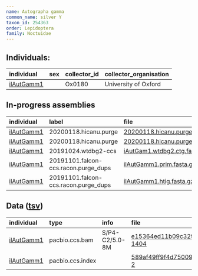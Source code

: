 ```yaml
---
name: Autographa gamma
common_name: silver Y
taxon_id: 254363
order: Lepidoptera
family: Noctuidae
---
```


## Individuals:

| individual | sex | collector_id | collector_organisation |
| :--------- | :-: | :----------- | :--------------------- |
| [ilAutGamm1](ilAutGamm1.md) |  | Ox0180 | University of Oxford |

## In-progress assemblies

| individual | label | file |
| :--------- | :---- | :--- |
| [ilAutGamm1](ilAutGamm1.md) | 20200118.hicanu.purge | [20200118.hicanu.purge.htig.fasta.gz](https://darwin.cog.sanger.ac.uk/insects/Autographa_gamma/ilAutGamm1/assemblies/working/20200118.hicanu.purge/20200118.hicanu.purge.htig.fasta.gz) |
| [ilAutGamm1](ilAutGamm1.md) | 20200118.hicanu.purge | [20200118.hicanu.purge.prim.fasta.gz](https://darwin.cog.sanger.ac.uk/insects/Autographa_gamma/ilAutGamm1/assemblies/working/20200118.hicanu.purge/20200118.hicanu.purge.prim.fasta.gz) |
| [ilAutGamm1](ilAutGamm1.md) | 20191024.wtdbg2-ccs | [iAutGam1.wtdbg2.ctg.fasta.gz](https://darwin.cog.sanger.ac.uk/insects/Autographa_gamma/ilAutGamm1/assemblies/working/20191024.wtdbg2-ccs/iAutGam1.wtdbg2.ctg.fasta.gz) |
| [ilAutGamm1](ilAutGamm1.md) | 20191101.falcon-ccs.racon.purge_dups | [ilAutGamm1.prim.fasta.gz](https://darwin.cog.sanger.ac.uk/insects/Autographa_gamma/ilAutGamm1/assemblies/working/20191101.falcon-ccs.racon.purge_dups/ilAutGamm1.prim.fasta.gz) |
| [ilAutGamm1](ilAutGamm1.md) | 20191101.falcon-ccs.racon.purge_dups | [ilAutGamm1.htig.fasta.gz](https://darwin.cog.sanger.ac.uk/insects/Autographa_gamma/ilAutGamm1/assemblies/working/20191101.falcon-ccs.racon.purge_dups/ilAutGamm1.htig.fasta.gz) |

## Data ([tsv](Autographa_gamma_data.tsv))

| individual | type | info | file |
| :--------- | :--- | :--- | :--- |
| [ilAutGamm1](ilAutGamm1.md) | pacbio.ccs.bam | S/P4-C2/5.0-8M | [e15364ed11b09c329ff94305234f5c34-1404](https://darwin.cog.sanger.ac.uk/insects/Autographa_gamma/ilAutGamm1/genomic_data/pacbio/m64089_191020_002935.bc1019_BAK8B_OA--bc1019_BAK8B_OA.ccs.bam) |
| [ilAutGamm1](ilAutGamm1.md) | pacbio.ccs.index |  | [589af49ff9f4d750095e915f382ec031-2](https://darwin.cog.sanger.ac.uk/insects/Autographa_gamma/ilAutGamm1/genomic_data/pacbio/m64089_191020_002935.bc1019_BAK8B_OA--bc1019_BAK8B_OA.ccs.bam.pbi) |

